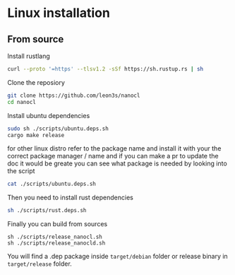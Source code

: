 # Linux installation

## From source

Install rustlang
```sh
curl --proto '=https' --tlsv1.2 -sSf https://sh.rustup.rs | sh
```

Clone the reposiory

```sh
git clone https://github.com/leon3s/nanocl
cd nanocl
```

Install ubuntu dependencies

```sh
sudo sh ./scripts/ubuntu.deps.sh
cargo make release
```

for other linux distro refer to the package name and install it with your the correct package manager / name and if you can make a pr to update the doc it would be greate
you can see what package is needed by looking into the script

```sh
cat ./scripts/ubuntu.deps.sh
```

Then you need to install rust dependencies

```sh
sh ./scripts/rust.deps.sh
```

Finally you can build from sources

```
sh ./scripts/release_nanocl.sh
sh ./scripts/release_nanocld.sh
```

You will find a .dep package inside ```target/debian``` folder or release binary in ```target/release``` folder.

